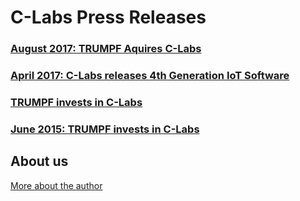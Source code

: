 # C-Labs Press Releases


### [August 2017: TRUMPF Aquires C-Labs](PR201708.md)

### [April 2017: C-Labs releases 4th Generation IoT Software](PR2017.md)

### [TRUMPF invests in C-Labs](PR2016.md)

### [June 2015: TRUMPF invests in C-Labs](PR2015.md)



## About us
[More about the author](about.md)
